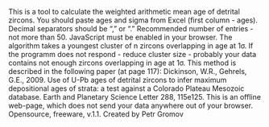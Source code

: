 This is a tool to calculate the weighted arithmetic mean age of detrital zircons.
You should paste ages and sigma from Excel (first column - ages). 
Decimal separators should be “,” or “.”
Recommended number of entries - not more than 50. 
JavaScript must be enabled in your browser.
The algorithm takes a youngest cluster of n zircons overlapping in age at 1σ.
If the programm does not respond - reduce cluster size - probably your data contains not enough zircons overlapping in age at 1σ.
This method is described in the following paper (at page 117): Dickinson, W.R., Gehrels, G.E., 2009. Use of U-Pb ages of detrital zircons to infer maximum depositional ages of strata: a test against a Colorado Plateau Mesozoic database. Earth and Planetary Science Letter 288, 115e125.
This is an offline web-page, which does not send your data anywhere out of your browser.
Opensource, freeware, v.1.1. Created by Petr Gromov
